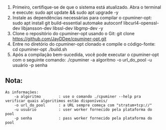 1. Primeiro, certifique-se de que o sistema está atualizado. Abra o terminal e execute:
        sudo apt update && sudo apt upgrade -y
2. Instale as dependências necessárias para compilar o cpuminer-opt:
        sudo apt install git build-essential automake autoconf libcurl4-openssl-dev libjansson-dev libssl-dev libgmp-dev -y
3. Clone o repositório do cpuminer-opt usando o Git:
        git clone https://github.com/JayDDee/cpuminer-opt.git
4. Entre no diretório do cpuminer-opt clonado e compile o código-fonte:
        cd cpuminer-opt
        ./build.sh
5. Após a compilação bem-sucedida, você pode executar o cpuminer-opt com o seguinte comando:
        ./cpuminer -a algoritmo -o url_do_pool -u usuário -p senha

## Nota: 
    As informaçòes: 
        -a algoritmo        : use o comando ./cpuminer --help pra verificar quais algoritimos estào disponíveis/
        -o url_do_pool      : a URL sempre começa com "stratum+tcp://"
        -u usuário          : user worker fornecido pela plataforma do pool
        -p senha            : pass worker fornecido pela plataforma do pool
